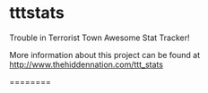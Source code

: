tttstats
========

Trouble in Terrorist Town Awesome Stat Tracker!

More information about this project can be found at http://www.thehiddennation.com/ttt_stats

========